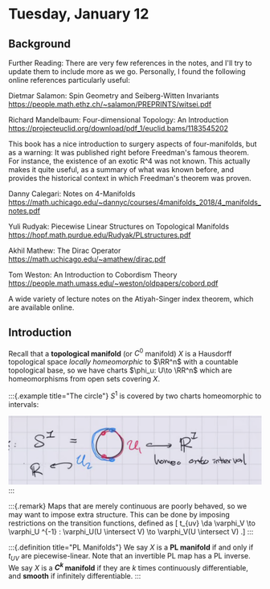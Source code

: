 # Tuesday, January 12

## Background

Further Reading: There are very few references in the notes, and I'll try to update them to include more as we go. Personally, I found the following online references particularly useful: 

Dietmar Salamon: Spin Geometry and Seiberg-Witten Invariants
https://people.math.ethz.ch/~salamon/PREPRINTS/witsei.pdf

Richard Mandelbaum: Four-dimensional Topology: An Introduction
https://projecteuclid.org/download/pdf_1/euclid.bams/1183545202

This book has a nice introduction to surgery aspects of four-manifolds, but as a warning: It was published right before Freedman's famous theorem. For instance, the existence of an exotic R^4 was not known. This actually makes it quite useful, as a summary of what was known before, and provides the historical context in which Freedman's theorem was proven.

Danny Calegari: Notes on 4-Manifolds
https://math.uchicago.edu/~dannyc/courses/4manifolds_2018/4_manifolds_notes.pdf

Yuli Rudyak: Piecewise Linear Structures on Topological Manifolds
https://hopf.math.purdue.edu/Rudyak/PLstructures.pdf

Akhil Mathew: The Dirac Operator
https://math.uchicago.edu/~amathew/dirac.pdf

Tom Weston: An Introduction to Cobordism Theory
https://people.math.umass.edu/~weston/oldpapers/cobord.pdf

A wide variety of lecture notes on the Atiyah-Singer index theorem, which are available online.

## Introduction

Recall that a **topological manifold** (or $C^0$ manifold) $X$ is a Hausdorff topological space *locally homeomorphic* to $\RR^n$ with a countable topological base, so we have charts $\phi_u: U\to \RR^n$ which are homeomorphisms from open sets covering $X$.


:::{.example title="The circle"}
$S^1$ is covered by two charts homeomorphic to intervals:

![image_2021-01-13-14-02-19](figures/image_2021-01-13-14-02-19.png)
:::


:::{.remark}
Maps that are merely continuous are poorly behaved, so we may want to impose extra structure.
This can be done by imposing restrictions on the transition functions, defined as 
\[
t_{uv} \da \varphi_V \to \varphi_U ^{-1} : \varphi_U(U \intersect V) \to \varphi_V(U \intersect V)
.\]
:::


:::{.definition title="PL Manifolds"}
We say $X$ is a **PL manifold** if and only if $t_{UV}$ are piecewise-linear.
Note that an invertible PL map has a PL inverse.
We say $X$ is a **$C^k$ manifold** if they are $k$ times continuously differentiable, and **smooth** if infinitely differentiable.
:::



